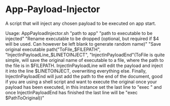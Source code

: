 # App-Payload-Injector

A script that will inject any chosen payload to be executed on app start.

Usage: AppPayloadInjector.sh "path to app" "path to executable to be injected" "Rename executable to be dropped (optional, but required if $4 will be used. Can however be left blank to generate random name)" "Save original executable path("ToFile_$FILEPATH", "InjectInPayloadLine_$LINETOINJECT", "InjectInPayloadEnd"(ToFile is quite simple, will save the original name of executable to a file, where the path to the file is in $FILEPATH. InjectInPayloadLine will edit the payload and inject it into the line $LINETOINJECT, overwriting everything else. Finally, InjectInPayloadEnd will just add the path to the end of the document, good if you are using a shell script and want to execute the original once your payload has been executed, in this instance set the last line to "exec " and once InjectInPayloadEnd has finished the last line will be "exec $PathToOriginal))"
